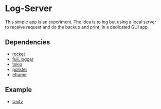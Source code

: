 # Log-Server

This simple app is an experiment.
The idea is to log but using a local server to receive request and do the backup and print,
in a dedicated GUI app.

## Dependencies

- [rocket](https://crates.io/crates/rocket)
- [full_logger](https://crates.io/crates/full_logger)
- [tokio](https://crates.io/crates/tokio)
- [pollster](https://crates.io/crates/pollster)
- [eframe](https://crates.io/crates/eframe)

## Example

- [Unity](UnityExample.md)
